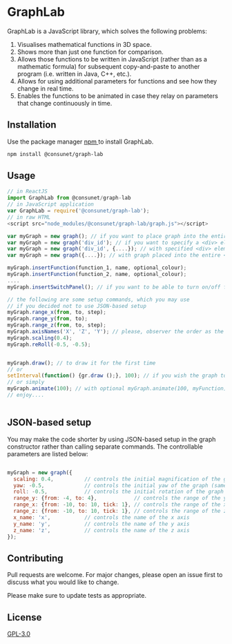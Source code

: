 # GraphLab

GraphLab is a JavaScript library, which solves the following problems:
1. Visualises mathematical functions in 3D space.
2. Shows more than just one function for comparison.
3. Allows those functions to be written in JavaScript (rather than as a mathematic formula) for subsequent copy-and-paste to another program (i.e. written in Java, C++, etc.).
4. Allows for using additional parameters for functions and see how they change in real time.
5. Enables the functions to be animated in case they relay on parameters that change continuously in time.

## Installation

Use the package manager [npm ](https://www.npmjs.com/) to install GraphLab.

```bash
npm install @consunet/graph-lab
```

## Usage

```javascript
// in ReactJS
import GraphLab from @consunet/graph-lab
// in JavaScript application
var GraphLab = require('@consunet/graph-lab');
// in raw HTML
<script src="node_modules/@consunet/graph-lab/graph.js"></script>

var myGraph = new graph(); // if you want to place graph into the entire <body>
var myGraph = new graph('div_id'); // if you want to specify a <div> element, where the graph is inserted.
var myGraph = new graph('div_id', {....}); // with specified <div> element and JSON-based setup.
var myGraph = new graph({....}); // with graph placed into the entire <body> and JSON-based setup.

myGraph.insertFunction(function_1, name, optional_colour);
myGraph.insertFunction(function_2, name, optional_colour);
....
myGraph.insertSwitchPanel(); // if you want to be able to turn on/off functions

// the following are some setup commands, which you may use
// if you decided not to use JSON-based setup
myGraph.range_x(from, to, step);
myGraph.range_y(from, to);
myGraph.range_z(from, to, step);
myGraph.axisNames('X', 'Z', 'Y'); // please, observer the order as the Y axis goes last!
myGraph.scaling(0.4);
myGraph.reRoll(-0.5, -0.5);


myGraph.draw(); // to draw it for the first time
// or
setInterval(function() {gr.draw ();}, 100); // if you wish the graph to be animated every 100 milliseconds
// or simply
myGraph.animate(100); // with optional myGraph.animate(100, myFunction) to update some global parameters
// enjoy....



```
## JSON-based setup
You may make the code shorter by using JSON-based setup in the graph constructor
rather than calling separate commands. The controllable parameters are listed
below:

```javascript

myGraph = new graph({
  scaling: 0.4,          // controls the initial magnification of the graph (same as using mouse wheel)
  yaw: -0.5,             // controls the initial yaw of the graph (same as moving mouse vertically)
  roll: -0.5,            // controls the initial rotation of the graph (same as moving mouse horizontally)
  range_y: {from: -4, to: 4},            // controls the range of the y axis
  range_x: {from: -10, to: 10, tick: 1}, // controls the range of the x axis with ticks specified
  range_z: {from: -10, to: 10, tick: 1}, // controls the range of the z axis with ticks specified
  x_name: 'x',           // controls the name of the x axis
  y_name: 'y',           // controls the name of the y axis
  z_name: 'z',           // controls the name of the z axis
});

```

## Contributing
Pull requests are welcome. For major changes, please open an issue first to discuss what you would like to change.

Please make sure to update tests as appropriate.

## License
[GPL-3.0](https://choosealicense.com/licenses/gpl-3.0/)
